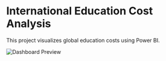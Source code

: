 # International Education Cost Analysis

This project visualizes global education costs using Power BI.

![Dashboard Preview](images/dashboard.png)

